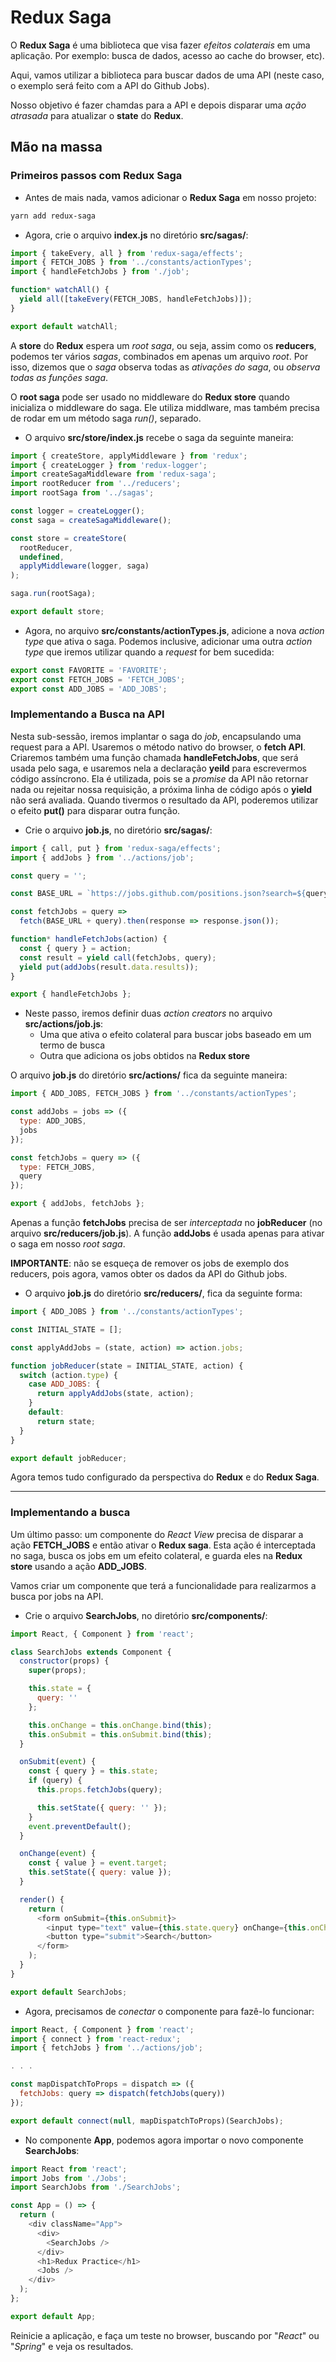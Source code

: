 # Redux Saga

O **Redux Saga** é uma biblioteca que visa fazer _efeitos colaterais_ em uma aplicação. Por exemplo: busca de dados, acesso ao cache do browser, etc).

Aqui, vamos utilizar a biblioteca para buscar dados de uma API (neste caso, o exemplo será feito com a API do Github Jobs).

Nosso objetivo é fazer chamdas para a API e depois disparar uma _ação atrasada_ para atualizar o **state** do **Redux**.

## Mão na massa

### Primeiros passos com Redux Saga

- Antes de mais nada, vamos adicionar o **Redux Saga** em nosso projeto:

```bash
yarn add redux-saga
```

- Agora, crie o arquivo **index.js** no diretório **src/sagas/**:

```javascript
import { takeEvery, all } from 'redux-saga/effects';
import { FETCH_JOBS } from '../constants/actionTypes';
import { handleFetchJobs } from './job';

function* watchAll() {
  yield all([takeEvery(FETCH_JOBS, handleFetchJobs)]);
}

export default watchAll;
```

A **store** do **Redux** espera um _root saga_, ou seja, assim como os **reducers**, podemos ter vários _sagas_, combinados em apenas um arquivo _root_. Por isso, dizemos que o _saga_ observa todas as _ativações do saga_, ou _observa todas as funções saga_.

O **root saga** pode ser usado no middleware do **Redux store** quando inicializa o middleware do saga. Ele utiliza middlware, mas também precisa de rodar em um método saga _run()_, separado.

- O arquivo **src/store/index.js** recebe o saga da seguinte maneira:

```javascript
import { createStore, applyMiddleware } from 'redux';
import { createLogger } from 'redux-logger';
import createSagaMiddleware from 'redux-saga';
import rootReducer from '../reducers';
import rootSaga from '../sagas';

const logger = createLogger();
const saga = createSagaMiddleware();

const store = createStore(
  rootReducer,
  undefined,
  applyMiddleware(logger, saga)
);

saga.run(rootSaga);

export default store;
```

- Agora, no arquivo **src/constants/actionTypes.js**, adicione a nova _action type_ que ativa o saga. Podemos inclusive, adicionar uma outra _action type_ que iremos utilizar quando a _request_ for bem sucedida:

```javascript
export const FAVORITE = 'FAVORITE';
export const FETCH_JOBS = 'FETCH_JOBS';
export const ADD_JOBS = 'ADD_JOBS';
```

### Implementando a Busca na API

Nesta sub-sessão, iremos implantar o saga do _job_, encapsulando uma request para a API. Usaremos o método nativo do browser, o **fetch API**. Criaremos também uma função chamada **handleFetchJobs**, que será usada pelo saga, e usaremos nela a declaração **yeild** para escrevermos código assíncrono. Ela é utilizada, pois se a _promise_ da API não retornar nada ou rejeitar nossa requisição, a próxima linha de código após o **yield** não será avaliada. Quando tivermos o resultado da API, poderemos utilizar o efeito **put()** para disparar outra função.

- Crie o arquivo **job.js**, no diretório **src/sagas/**:

```javascript
import { call, put } from 'redux-saga/effects';
import { addJobs } from '../actions/job';

const query = '';

const BASE_URL = `https://jobs.github.com/positions.json?search=${query}`;

const fetchJobs = query =>
  fetch(BASE_URL + query).then(response => response.json());

function* handleFetchJobs(action) {
  const { query } = action;
  const result = yield call(fetchJobs, query);
  yield put(addJobs(result.data.results));
}

export { handleFetchJobs };
```

- Neste passo, iremos definir duas _action creators_ no arquivo **src/actions/job.js**:
  - Uma que ativa o efeito colateral para buscar jobs baseado em um termo de busca
  - Outra que adiciona os jobs obtidos na **Redux store**

O arquivo **job.js** do diretório **src/actions/** fica da seguinte maneira:

```javascript
import { ADD_JOBS, FETCH_JOBS } from '../constants/actionTypes';

const addJobs = jobs => ({
  type: ADD_JOBS,
  jobs
});

const fetchJobs = query => ({
  type: FETCH_JOBS,
  query
});

export { addJobs, fetchJobs };
```

Apenas a função **fetchJobs** precisa de ser _interceptada_ no **jobReducer** (no arquivo **src/reducers/job.js**). A função **addJobs** é usada apenas para ativar o saga em nosso _root saga_.

**IMPORTANTE**: não se esqueça de remover os jobs de exemplo dos reducers, pois agora, vamos obter os dados da API do Github jobs.

- O arquivo **job.js** do diretório **src/reducers/**, fica da seguinte forma:

```javascript
import { ADD_JOBS } from '../constants/actionTypes';

const INITIAL_STATE = [];

const applyAddJobs = (state, action) => action.jobs;

function jobReducer(state = INITIAL_STATE, action) {
  switch (action.type) {
    case ADD_JOBS: {
      return applyAddJobs(state, action);
    }
    default:
      return state;
  }
}

export default jobReducer;
```

Agora temos tudo configurado da perspectiva do **Redux** e do **Redux Saga**.

---

### Implementando a busca

Um último passo: um componente do _React View_ precisa de disparar a ação **FETCH_JOBS** e então ativar o **Redux saga**. Esta ação é interceptada no saga, busca os jobs em um efeito colateral, e guarda eles na **Redux store** usando a ação **ADD_JOBS**.

Vamos criar um componente que terá a funcionalidade para realizarmos a busca por jobs na API.

- Crie o arquivo **SearchJobs**, no diretório **src/components/**:

```javascript
import React, { Component } from 'react';

class SearchJobs extends Component {
  constructor(props) {
    super(props);

    this.state = {
      query: ''
    };

    this.onChange = this.onChange.bind(this);
    this.onSubmit = this.onSubmit.bind(this);
  }

  onSubmit(event) {
    const { query } = this.state;
    if (query) {
      this.props.fetchJobs(query);

      this.setState({ query: '' });
    }
    event.preventDefault();
  }

  onChange(event) {
    const { value } = event.target;
    this.setState({ query: value });
  }

  render() {
    return (
      <form onSubmit={this.onSubmit}>
        <input type="text" value={this.state.query} onChange={this.onChange} />
        <button type="submit">Search</button>
      </form>
    );
  }
}

export default SearchJobs;
```

- Agora, precisamos de _conectar_ o componente para fazê-lo funcionar:

```javascript
import React, { Component } from 'react';
import { connect } from 'react-redux';
import { fetchJobs } from '../actions/job';

. . .

const mapDispatchToProps = dispatch => ({
  fetchJobs: query => dispatch(fetchJobs(query))
});

export default connect(null, mapDispatchToProps)(SearchJobs);
```

- No componente **App**, podemos agora importar o novo componente **SearchJobs**:

```javascript
import React from 'react';
import Jobs from './Jobs';
import SearchJobs from './SearchJobs';

const App = () => {
  return (
    <div className="App">
      <div>
        <SearchJobs />
      </div>
      <h1>Redux Practice</h1>
      <Jobs />
    </div>
  );
};

export default App;
```

Reinicie a aplicação, e faça um teste no browser, buscando por "_React_" ou "_Spring_" e veja os resultados.
